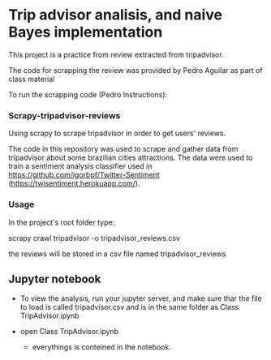 # Trip advisor analisis, and naive Bayes implementation

This project is a practice from review extracted from tripadvisor.

The code for scrapping the review was provided by Pedro Aguilar as part of class material

To run the scrapping code (Pedro Instructions):

### Scrapy-tripadvisor-reviews
Using scrapy to scrape tripadvisor in order to get users' reviews.

The code in this repository was used to scrape and gather data from tripadvisor about some brazilian cities attractions. The data were used to train a sentiment analysis classifier used in https://github.com/igorbpf/Twitter-Sentiment (https://twisentiment.herokuapp.com/). 

### Usage
In the project's root folder type:

scrapy crawl tripadvisor -o tripadvisor_reviews.csv

the reviews will be stored in a csv file named tripadvisor_reviews

## Jupyter notebook

* To view the analysis, run your jupyter server, and make sure thar the file to load is called tripadvisor.csv and is in the same folder as Class TripAdvisor.ipynb

* open Class TripAdvisor.ipynb

	* everythings is conteined in the notebook.